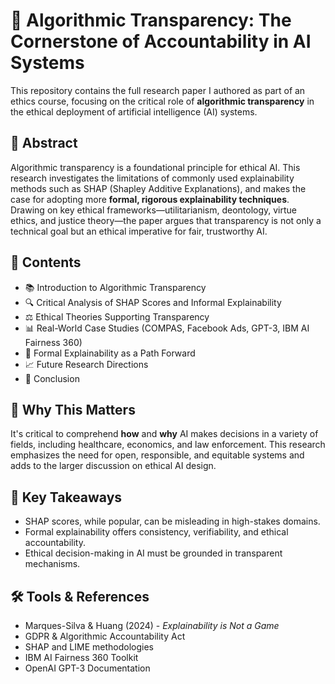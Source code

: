 # 📘 Algorithmic Transparency: The Cornerstone of Accountability in AI Systems

This repository contains the full research paper I authored as part of an ethics course, focusing on the critical role of **algorithmic transparency** in the ethical deployment of artificial intelligence (AI) systems.

## 🧠 Abstract

Algorithmic transparency is a foundational principle for ethical AI. This research investigates the limitations of commonly used explainability methods such as SHAP (Shapley Additive Explanations), and makes the case for adopting more **formal, rigorous explainability techniques**. Drawing on key ethical frameworks—utilitarianism, deontology, virtue ethics, and justice theory—the paper argues that transparency is not only a technical goal but an ethical imperative for fair, trustworthy AI.

## 📄 Contents

- 📚 Introduction to Algorithmic Transparency  
- 🔍 Critical Analysis of SHAP Scores and Informal Explainability  
- ⚖️ Ethical Theories Supporting Transparency  
- 📊 Real-World Case Studies (COMPAS, Facebook Ads, GPT-3, IBM AI Fairness 360)  
- 🧪 Formal Explainability as a Path Forward  
- 📈 Future Research Directions  
- 📝 Conclusion

## 🧭 Why This Matters

It's critical to comprehend **how** and **why** AI makes decisions in a variety of fields, including healthcare, economics, and law enforcement. This research emphasizes the need for open, responsible, and equitable systems and adds to the larger discussion on ethical AI design.

## 📌 Key Takeaways

- SHAP scores, while popular, can be misleading in high-stakes domains.  
- Formal explainability offers consistency, verifiability, and ethical accountability.  
- Ethical decision-making in AI must be grounded in transparent mechanisms.

## 🛠️ Tools & References

- Marques-Silva & Huang (2024) - *Explainability is Not a Game*  
- GDPR & Algorithmic Accountability Act  
- SHAP and LIME methodologies  
- IBM AI Fairness 360 Toolkit  
- OpenAI GPT-3 Documentation
